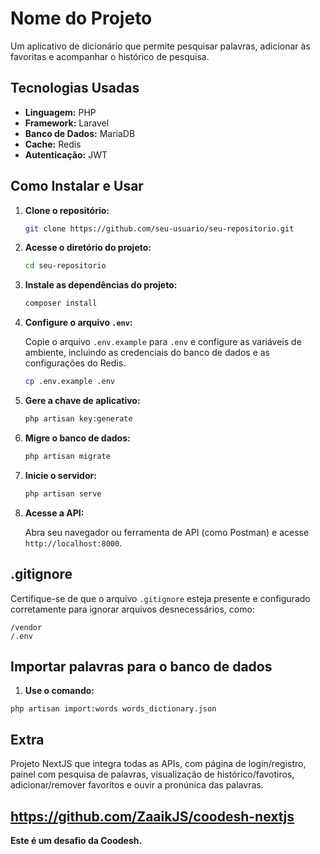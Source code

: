 # Nome do Projeto

Um aplicativo de dicionário que permite pesquisar palavras, adicionar às favoritas e acompanhar o histórico de pesquisa.

## Tecnologias Usadas

- **Linguagem:** PHP
- **Framework:** Laravel
- **Banco de Dados:** MariaDB
- **Cache:** Redis
- **Autenticação:** JWT

## Como Instalar e Usar

1. **Clone o repositório:**

   ```bash
   git clone https://github.com/seu-usuario/seu-repositorio.git
   ```

2. **Acesse o diretório do projeto:**

   ```bash
   cd seu-repositorio
   ```

3. **Instale as dependências do projeto:**

   ```bash
   composer install
   ```

4. **Configure o arquivo `.env`:**

   Copie o arquivo `.env.example` para `.env` e configure as variáveis de ambiente, incluindo as credenciais do banco de dados e as configurações do Redis.

   ```bash
   cp .env.example .env
   ```

5. **Gere a chave de aplicativo:**

   ```bash
   php artisan key:generate
   ```

6. **Migre o banco de dados:**

   ```bash
   php artisan migrate
   ```

7. **Inicie o servidor:**

   ```bash
   php artisan serve
   ```

8. **Acesse a API:**

   Abra seu navegador ou ferramenta de API (como Postman) e acesse `http://localhost:8000`.

## .gitignore

Certifique-se de que o arquivo `.gitignore` esteja presente e configurado corretamente para ignorar arquivos desnecessários, como:

```
/vendor
/.env
```

## Importar palavras para o banco de dados

1. **Use o comando:**

```
php artisan import:words words_dictionary.json
```

## Extra

Projeto NextJS que integra todas as APIs, com página de login/registro, painel com pesquisa de palavras, visualização de histórico/favotiros, adicionar/remover favoritos e ouvir a pronúnica das palavras.

https://github.com/ZaaikJS/coodesh-nextjs
---

**Este é um desafio da Coodesh.**

